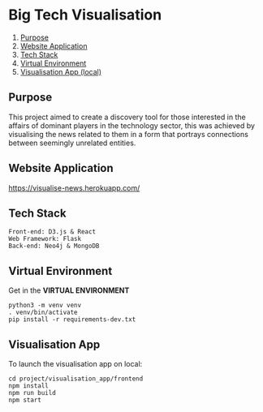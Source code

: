 # Big Tech Visualisation

1. [Purpose](#purpose)
2. [Website Application](#web-app)
3. [Tech Stack](#tech-stack)
4. [Virtual Environment](#venv)
5. [Visualisation App (local)](#visualisation-app)

<a name="purpose"></a>

## Purpose

This project aimed to create a discovery tool for those interested in the affairs of dominant players in the technology sector, this was achieved by visualising the news related to them in a form that portrays connections between seemingly unrelated entities.

<a name="web-app"></a>

## Website Application

https://visualise-news.herokuapp.com/

<a name="tech-stack"></a>

## Tech Stack

```
Front-end: D3.js & React
Web Framework: Flask
Back-end: Neo4j & MongoDB
```

<a name="venv"></a>

## Virtual Environment

Get in the **VIRTUAL ENVIRONMENT**

```
python3 -m venv venv
. venv/bin/activate
pip install -r requirements-dev.txt
```

<a name="visualisation-app"></a>

## Visualisation App

To launch the visualisation app on local:

```
cd project/visualisation_app/frontend
npm install
npm run build
npm start
```

</br></br>

